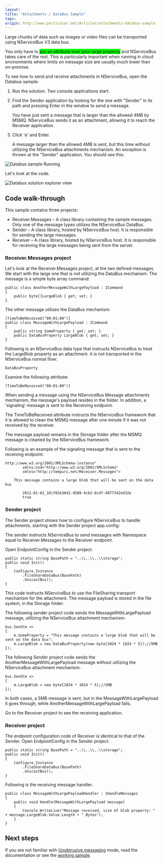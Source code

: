 ```yaml
---
layout:
title: "Attachments / DataBus Sample"
tags: 
origin: http://www.particular.net/Articles/attachments-databus-sample
---
```

Large chunks of data such as images or video files can be transported using NServiceBus V3 data bus.

You only have to <span style="background-color:Lime;">put an attribute over your large property</span> and NServiceBus takes care of the rest. This is particularly important when running in cloud environments where limits on message size are usually much lower than on-premise.

To see how to send and receive attachments in NServiceBus, open the Databus sample:

1.  Run the solution. Two console applications start.
2.  Find the Sender application by looking for the one with "Sender" in
    its path and pressing Enter in the window to send a message.

     You have just sent a message that is larger than the allowed 4MB by
    MSMQ. NServiceBus sends it as an attachment, allowing it to reach
    the Receiver application.
3.  Click 'e' and Enter.

     A message larger than the allowed 4MB is sent, but this time
    without utilizing the NServiceBus attachments mechanism. An
    exception is thrown at the "Sender" application. You should see
    this:

![Databus sample Running](https://particular.blob.core.windows.net/media/Default/images/DatabusRunning.png "Databus sample Running")

Let's look at the code.

![Databus solution explorer view](https://particular.blob.core.windows.net/media/Default/images/DatabusSolutionExplorer.png "Databus solution explorer view")

Code walk-through
-----------------

This sample contains three projects:

-   Receiver.Messages – A class library containing the sample messages.
    Only one of the message types utilizes the NServiceBus DataBus.
-   Sender – A class library, hosted by NServiceBus host. It is
    responsible for sending the large messages.
-   Receiver – A class library, hosted by NServiceBus host. It is
    responsible for receiving the large messages being sent from the
    server.

### Receiver.Messages project

Let's look at the Receiver.Messages project, at the two defined messages. We start with the large one that is not utilizing the DataBus mechanism. The message is a simple byte array command:

    public class AnotherMessageWithLargePayload : ICommand
    {
        public byte[]LargeBlob { get; set; }
    }

The other message utilizes the DataBus mechanism:

    [TimeToBeReceived("00:01:00")]
    public class MessageWithLargePayload : ICommand
    {
        public string SomeProperty { get; set; }
        public DataBusProperty LargeBlob { get; set; }
    }

Following is an NServiceBus data type that instructs NServiceBus to treat the LargeBlob property as an attachment. It is not transported in the NServiceBus normal flow:

    DataBusProperty

Examine the following attribute:

    [TimeToBeReceived("00:01:00")] 

When sending a message using the NServiceBus Message attachments mechanism, the message's payload resides in the folder. In addition, a
'signaling' message is sent to the Receiving endpoint.

The TimeToBeReceived attribute instructs the NServiceBus framework that it is allowed to clean the MSMQ message after one minute if it was not received by the receiver.

The message payload remains in the Storage folder after the MSMQ message is cleaned by the NServiceBus framework.

Following is an example of the signaling message that is sent to the receiving endpoint:


    http://www.w3.org/2001/XMLSchema-instance" 
            xmlns:xsd="http://www.w3.org/2001/XMLSchema" 
            xmlns="http://tempuri.net/Receiver.Messages">

        This message contains a large blob that will be sent on the data bus

            2012-01-02_10\f83e3641-4588-4cb2-8c4f-4077342ed32e
            true



### Sender project

The Sender project shows how to configure NServiceBus to handle attachments, starting with the Sender project app.config:




The sender instructs NServiceBus to send messages with Namespace equal to Receiver.Messages to the Receiver endpoint.

Open EndpointConfig in the Sender project:

    public static string BasePath = "..\\..\\..\\storage";
    public void Init()
    {
        Configure.Instance
            .FileShareDataBus(BasePath)
            .UnicastBus();
    }

This code instructs NServiceBus to use the FileSharing transport mechanism for the attachment. The message payload is stored in the file system, in the Storage folder.

The following sender project code sends the MessageWithLargePayload message, utilizing the NServiceBus attachment mechanism:

    bus.Send(m =>
    {
        m.SomeProperty = "This message contains a large blob that will be sent on the data bus";
        m.LargeBlob = new DataBusProperty(new byte[1024 * 1024 * 5]);//5MB
    });

The following Sender project code sends the AnotherMessageWithLargePayload message without utilizing the NServiceBus attachment mechanism:

    bus.Send(m =>
    {
        m.LargeBlob = new byte[1024 * 1024 * 5];//5MB
    });

In both cases, a 5MB message is sent, but in the MessageWithLargePayload it goes through, while AnotherMessageWithLargePayload fails.

Go to the Receiver project to see the receiving application.

### Receiver project

The endpoint configuration code of Receiver is identical to that of the Sender. Open EndpointConfig in the Sender project:

    public static string BasePath = "..\\..\\..\\storage";
    public void Init()
    {
        Configure.Instance
            .FileShareDataBus(BasePath)
            .UnicastBus();
    }

Following is the receiving message handler:

    public class MessageWithLargePayloadHandler : IHandleMessages
    {
        public void Handle(MessageWithLargePayload message)
        {
            Console.WriteLine("Message received, size of blob property: " + message.LargeBlob.Value.Length + " Bytes");
        }
    }

Next steps
----------

If you are not familiar with [Unobtrusive messaging](unobtrusive-mode-messages) mode, read the documentation or see the [working sample](unobtrusive-sample).

